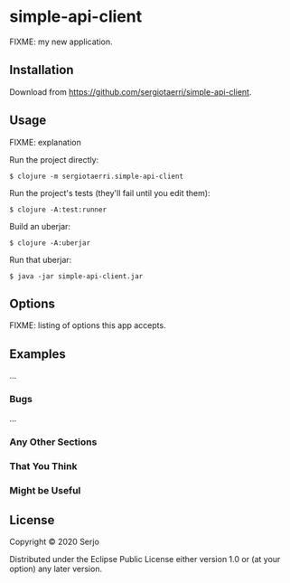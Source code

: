 # simple-api-client

FIXME: my new application.

## Installation

Download from https://github.com/sergiotaerri/simple-api-client.

## Usage

FIXME: explanation

Run the project directly:

    $ clojure -m sergiotaerri.simple-api-client

Run the project's tests (they'll fail until you edit them):

    $ clojure -A:test:runner

Build an uberjar:

    $ clojure -A:uberjar

Run that uberjar:

    $ java -jar simple-api-client.jar

## Options

FIXME: listing of options this app accepts.

## Examples

...

### Bugs

...

### Any Other Sections
### That You Think
### Might be Useful

## License

Copyright © 2020 Serjo

Distributed under the Eclipse Public License either version 1.0 or (at
your option) any later version.
